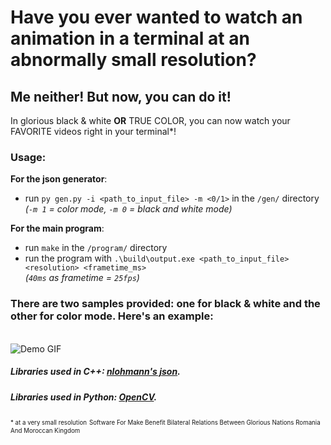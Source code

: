 # Have you ever wanted to watch an animation in a terminal at an abnormally small resolution?
## Me neither! But now, you can do it!

In glorious black & white **OR** TRUE COLOR, you can now watch your FAVORITE videos right in your terminal*!

### Usage:
**For the json generator**:
* run `py gen.py -i <path_to_input_file> -m <0/1>` in the `/gen/` directory
<br />*(`-m 1` = color mode, `-m 0` = black and white mode)*

**For the main program**:
* run `make` in the `/program/` directory
* run the program with `.\build\output.exe <path_to_input_file> <resolution> <frametime_ms>`
<br />*(`40ms` as frametime = `25fps`)*

### There are two samples provided: one for black & white and the other for color mode. Here's an example:
<br />![Demo GIF](/media/demo.gif)

##### Libraries used in C++: [nlohmann's json](https://github.com/nlohmann/json).
##### Libraries used in Python: [OpenCV](https://opencv.org/).

<sub><sup>\* at a very small resolution</sup></sub>
<sub><sup>Software For Make Benefit Bilateral Relations Between Glorious Nations Romania And Moroccan Kingdom</sup></sub>
